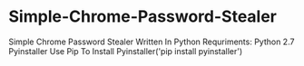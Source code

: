 # Simple-Chrome-Password-Stealer
Simple Chrome Password Stealer Written In Python
Requriments:
Python 2.7
Pyinstaller
Use Pip To Install Pyinstaller('pip install pyinstaller')
